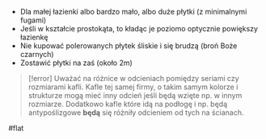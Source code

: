 
- Dla małej łazienki albo bardzo mało, albo duże płytki (z minimalnymi fugami)
- Jeśli w kształcie prostokąta, to kładąc je poziomo optycznie powiększy łazienkę 
- Nie kupować polerowanych płytek śliskie i się brudzą (broń Boże czarnych)
- Zostawić płytki na zaś (około 2m)

>[!error]
>Uważać na różnice w odcieniach pomiędzy seriami czy rozmiarami kafli. Kafle tej samej firmy, o takim samym kolorze i strukturze mogą mieć inny odcień jeśli będą wzięte np. w innym rozmiarze. Dodatkowo kafle które idą na podłogę i np. będą antypoślizgowe **będą** się różniły odcieniem od tych na ścianach.

#flat